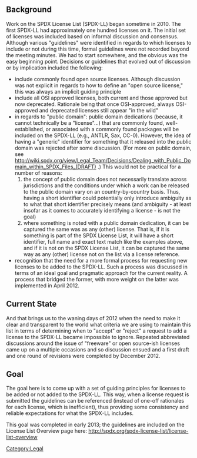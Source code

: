 ## Background

Work on the SPDX License List (SPDX-LL) began sometime in 2010. The
first SPDX-LL had approximately one hundred licenses on it. The initial
set of licenses was included based on informal discussion and consensus.
Although various "guidelines" were identified in regards to which
licenses to include or not during this time, formal guidelines were not
recorded beyond the meeting minutes. We had to start somewhere, and the
obvious was the easy beginning point. Decisions or guidelines that
evolved out of discussion or by implication included the following:

  - include commonly found open source licenses. Although discussion was
    not explicit in regards to how to define an "open source license,"
    this was always an implicit guiding principle
  - include all OSI approved licenses, both current and those approved
    but now deprecated. Rationale being that once OSI-approved, always
    OSI-approved and deprecated licenses still appear "in the wild"
  - in regards to "public domain": public domain dedications (because,
    it cannot technically be a "license"...) that are commonly found,
    well-established, or associated with a commonly found packages will
    be included on the SPDX-LL (e.g., ANTLR, Sax, CC-0). However, the
    idea of having a "generic" identifier for something that it released
    into the public domain was rejected after some discussion. (For more
    on public domain, see
    <http://wiki.spdx.org/view/Legal_Team/Decisions/Dealing_with_Public_Domain_within_SPDX_Files_(DRAFT)>
    .) This would not be practical for a number of reasons:
    1.  the concept of public domain does not necessarily translate
        across jurisdictions and the conditions under which a work can
        be released to the public domain vary on an country-by-country
        basis. Thus, having a short identifier could potentially only
        introduce ambiguity as to what that short identifier precisely
        means (and ambiguity - at least insofar as it comes to
        accurately identifying a license - is not the goal)
    2.  where something is noted with a public domain dedication, it can
        be captured the same was as any (other) license. That is, if it
        is something is part of the SPDX License List, it will have a
        short identifier, full name and exact text match like the
        examples above, and if it is not on the SPDX License List, it
        can be captured the same way as any (other) license not on the
        list via a license reference.
  - recognition that the need for a more formal process for requesting
    new licenses to be added to the SPDX-LL. Such a process was
    discussed in terms of an ideal goal and pragmatic approach for the
    current reality. A process that bridged the former, with more weight
    on the latter was implemented in April 2012.

## Current State

And that brings us to the waning days of 2012 when the need to make it
clear and transparent to the world what criteria we are using to
maintain this list in terms of determining when to "accept" or "reject"
a request to add a license to the SPDX-LL became impossible to ignore.
Repeated abbreviated discussions around the issue of "freeware" or open
source-ish licenses came up on a multiple occasions and so discussion
ensued and a first draft and one round of revisions were completed by
December 2012.

## Goal

The goal here is to come up with a set of guiding principles for
licenses to be added or not added to the SPDX-LL. This way, when a
license request is submitted the guidelines can be referenced (instead
of one-off rationales for each license, which is inefficient), thus
providing some consistency and reliable expectations for what the
SPDX-LL includes.

This goal was completed in early 2013; the guidelines are included on
the License List Overview page here:
<http://spdx.org/spdx-license-list/license-list-overview>

[Category:Legal](Category:Legal "wikilink")
